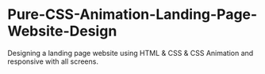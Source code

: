 # Pure-CSS-Animation-Landing-Page-Website-Design
Designing a landing page website using HTML &amp; CSS &amp; CSS Animation and responsive with all screens.
